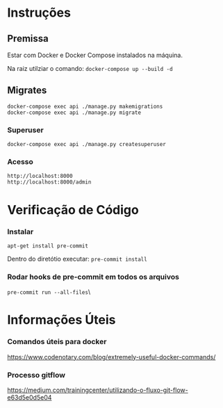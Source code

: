 # Instruções

## Premissa

Estar com Docker e Docker Compose instalados na máquina.

Na raiz utilziar o comando: ```docker-compose up --build -d```

## Migrates

```docker-compose exec api ./manage.py makemigrations```\
```docker-compose exec api ./manage.py migrate```

### Superuser
```docker-compose exec api ./manage.py createsuperuser```

### Acesso
```http://localhost:8000```\
```http://localhost:8000/admin```

# Verificação de Código

### Instalar
```apt-get install pre-commit```

Dentro do diretótio executar:
```pre-commit install```

### Rodar hooks de pre-commit em todos os arquivos
```pre-commit run --all-files```\

# Informações Úteis

### Comandos úteis para docker
https://www.codenotary.com/blog/extremely-useful-docker-commands/

### Processo gitflow
https://medium.com/trainingcenter/utilizando-o-fluxo-git-flow-e63d5e0d5e04
